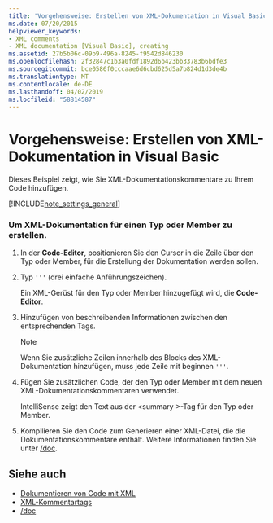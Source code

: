 ```yaml
---
title: 'Vorgehensweise: Erstellen von XML-Dokumentation in Visual Basic'
ms.date: 07/20/2015
helpviewer_keywords:
- XML comments
- XML documentation [Visual Basic], creating
ms.assetid: 27b5b06c-09b9-496a-8245-f9542d846230
ms.openlocfilehash: 2f32847c1b3a0fdf1892d6b423bb33783b6bdfe3
ms.sourcegitcommit: bce0586f0cccaae6d6cbd625d5a7b824d1d3de4b
ms.translationtype: MT
ms.contentlocale: de-DE
ms.lasthandoff: 04/02/2019
ms.locfileid: "58814587"
---
```

# <a name="how-to-create-xml-documentation-in-visual-basic"></a>Vorgehensweise: Erstellen von XML-Dokumentation in Visual Basic
Dieses Beispiel zeigt, wie Sie XML-Dokumentationskommentare zu Ihrem Code hinzufügen.  
  
[!INCLUDE[note_settings_general](~/includes/note-settings-general-md.md)]  
  
### <a name="to-create-xml-documentation-for-a-type-or-member"></a>Um XML-Dokumentation für einen Typ oder Member zu erstellen.  
  
1.  In der **Code-Editor**, positionieren Sie den Cursor in die Zeile über den Typ oder Member, für die Erstellung der Dokumentation werden sollen.  
  
2.  Typ `'''` (drei einfache Anführungszeichen).  
  
     Ein XML-Gerüst für den Typ oder Member hinzugefügt wird, die **Code-Editor**.  
  
3.  Hinzufügen von beschreibenden Informationen zwischen den entsprechenden Tags.  
  
    > [!NOTE]
    >  Wenn Sie zusätzliche Zeilen innerhalb des Blocks des XML-Dokumentation hinzufügen, muss jede Zeile mit beginnen `'''`.  
  
4.  Fügen Sie zusätzlichen Code, der den Typ oder Member mit dem neuen XML-Dokumentationskommentaren verwendet.  
  
     IntelliSense zeigt den Text aus der \<summary >-Tag für den Typ oder Member.  
  
5.  Kompilieren Sie den Code zum Generieren einer XML-Datei, die die Dokumentationskommentare enthält. Weitere Informationen finden Sie unter [/doc](../../../visual-basic/reference/command-line-compiler/doc.md).  
  
## <a name="see-also"></a>Siehe auch

- [Dokumentieren von Code mit XML](../../../visual-basic/programming-guide/program-structure/documenting-your-code-with-xml.md)
- [XML-Kommentartags](../../../visual-basic/language-reference/xmldoc/index.md)
- [/doc](../../../visual-basic/reference/command-line-compiler/doc.md)
